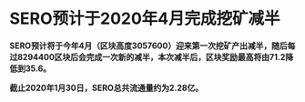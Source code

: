 # SERO预计于2020年4月完成挖矿减半

**SERO预计将于今年4月（区块高度3057600）迎来第一次挖矿产出减半，随后每过8294400区块后会完成一次新的减半，本次减半后，区块奖励最高将由71.2降低到35.6。**

**截止2020年1月30日，SERO总共流通量约为2.28亿。**

